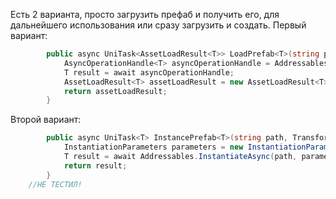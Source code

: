 Есть 2 варианта, просто загрузить префаб и получить его, для дальнейшего использования или сразу загрузить и создать.
Первый вариант:
```csharp
        public async UniTask<AssetLoadResult<T>> LoadPrefab<T>(string path) {
            AsyncOperationHandle<T> asyncOperationHandle = Addressables.LoadAssetAsync<T>(path);
            T result = await asyncOperationHandle;
            AssetLoadResult<T> assetLoadResult = new AssetLoadResult<T>(result, asyncOperationHandle);
            return assetLoadResult;
        }
```

Второй вариант:
```csharp
        public async UniTask<T> InstancePrefab<T>(string path, Transform parent, Vector3 position, Quaternion rotation) where T : MonoBehaviour {
            InstantiationParameters parameters = new InstantiationParameters(position, rotation, parent);
            T result = await Addressables.InstantiateAsync(path, parameters).Task as T;
            return result;
        }
    //НЕ ТЕСТИЛ!
```

